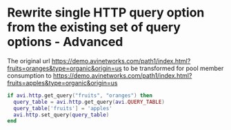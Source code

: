 # Rewrite single HTTP query option from the existing set of query options - Advanced

The original url https://demo.avinetworks.com/path1/index.html?fruits=oranges&type=organic&origin=us to be transformed for pool member consumption to https://demo.avinetworks.com/path1/index.html?fruits=apples&type=organic&origin=us

```lua
if avi.http.get_query("fruits", "oranges") then
  query_table = avi.http.get_query(avi.QUERY_TABLE)
  query_table['fruits'] = 'apples'
  avi.http.set_query(query_table)
end
```
